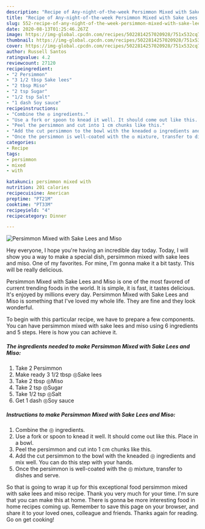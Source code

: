 ```yaml
---
description: "Recipe of Any-night-of-the-week Persimmon Mixed with Sake Lees and Miso"
title: "Recipe of Any-night-of-the-week Persimmon Mixed with Sake Lees and Miso"
slug: 552-recipe-of-any-night-of-the-week-persimmon-mixed-with-sake-lees-and-miso
date: 2020-08-13T01:25:46.267Z
image: https://img-global.cpcdn.com/recipes/5022814257020928/751x532cq70/persimmon-mixed-with-sake-lees-and-miso-recipe-main-photo.jpg
thumbnail: https://img-global.cpcdn.com/recipes/5022814257020928/751x532cq70/persimmon-mixed-with-sake-lees-and-miso-recipe-main-photo.jpg
cover: https://img-global.cpcdn.com/recipes/5022814257020928/751x532cq70/persimmon-mixed-with-sake-lees-and-miso-recipe-main-photo.jpg
author: Russell Santos
ratingvalue: 4.2
reviewcount: 27120
recipeingredient:
- "2 Persimmon"
- "3 1/2 tbsp Sake lees"
- "2 tbsp Miso"
- "2 tsp Sugar"
- "1/2 tsp Salt"
- "1 dash Soy sauce"
recipeinstructions:
- "Combine the ◎ ingredients."
- "Use a fork or spoon to knead it well. It should come out like this. Place in a bowl."
- "Peel the persimmon and cut into 1 cm chunks like this."
- "Add the cut persimmon to the bowl with the kneaded ◎ ingredients and mix well. You can do this step with your hands."
- "Once the persimmon is well-coated with the ◎ mixture, transfer to dishes and serve."
categories:
- Recipe
tags:
- persimmon
- mixed
- with

katakunci: persimmon mixed with 
nutrition: 201 calories
recipecuisine: American
preptime: "PT21M"
cooktime: "PT33M"
recipeyield: "4"
recipecategory: Dinner

---
```



![Persimmon Mixed with Sake Lees and Miso](https://img-global.cpcdn.com/recipes/5022814257020928/751x532cq70/persimmon-mixed-with-sake-lees-and-miso-recipe-main-photo.jpg)

Hey everyone, I hope you're having an incredible day today. Today, I will show you a way to make a special dish, persimmon mixed with sake lees and miso. One of my favorites. For mine, I'm gonna make it a bit tasty. This will be really delicious.

Persimmon Mixed with Sake Lees and Miso is one of the most favored of current trending foods in the world. It is simple, it is fast, it tastes delicious. It's enjoyed by millions every day. Persimmon Mixed with Sake Lees and Miso is something that I've loved my whole life. They are fine and they look wonderful.




To begin with this particular recipe, we have to prepare a few components. You can have persimmon mixed with sake lees and miso using 6 ingredients and 5 steps. Here is how you can achieve it.

<!--inarticleads1-->

##### The ingredients needed to make Persimmon Mixed with Sake Lees and Miso:

1. Take 2 Persimmon
1. Make ready 3 1/2 tbsp ◎Sake lees
1. Take 2 tbsp ◎Miso
1. Take 2 tsp ◎Sugar
1. Take 1/2 tsp ◎Salt
1. Get 1 dash ◎Soy sauce




<!--inarticleads2-->

##### Instructions to make Persimmon Mixed with Sake Lees and Miso:

1. Combine the ◎ ingredients.
1. Use a fork or spoon to knead it well. It should come out like this. Place in a bowl.
1. Peel the persimmon and cut into 1 cm chunks like this.
1. Add the cut persimmon to the bowl with the kneaded ◎ ingredients and mix well. You can do this step with your hands.
1. Once the persimmon is well-coated with the ◎ mixture, transfer to dishes and serve.




So that is going to wrap it up for this exceptional food persimmon mixed with sake lees and miso recipe. Thank you very much for your time. I'm sure that you can make this at home. There is gonna be more interesting food in home recipes coming up. Remember to save this page on your browser, and share it to your loved ones, colleague and friends. Thanks again for reading. Go on get cooking!
